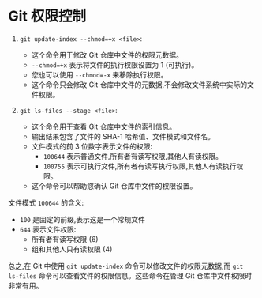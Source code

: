 # Git 权限控制

1. `git update-index --chmod=+x <file>`:
   - 这个命令用于修改 Git 仓库中文件的权限元数据。
   - `--chmod=+x` 表示将文件的执行权限设置为 1 (可执行)。
   - 您也可以使用 `--chmod=-x` 来移除执行权限。
   - 这个命令只会修改 Git 仓库中文件的元数据,不会修改文件系统中实际的文件权限。

2. `git ls-files --stage <file>`:
   - 这个命令用于查看 Git 仓库中文件的索引信息。
   - 输出结果包含了文件的 SHA-1 哈希值、文件模式和文件名。
   - 文件模式的前 3 位数字表示文件的权限:
	 - `100644` 表示普通文件,所有者有读写权限,其他人有读权限。
	 - `100755` 表示可执行文件,所有者有读写执行权限,其他人有读执行权限。
   - 这个命令可以帮助您确认 Git 仓库中文件的权限设置。

文件模式 `100644` 的含义:

- `100` 是固定的前缀,表示这是一个常规文件
- `644` 表示文件权限:
  - 所有者有读写权限 (6)
  - 组和其他人只有读权限 (4)

总之,在 Git 中使用 `git update-index` 命令可以修改文件的权限元数据,而 `git ls-files` 命令可以查看文件的权限信息。这些命令在管理 Git 仓库中文件权限时非常有用。
